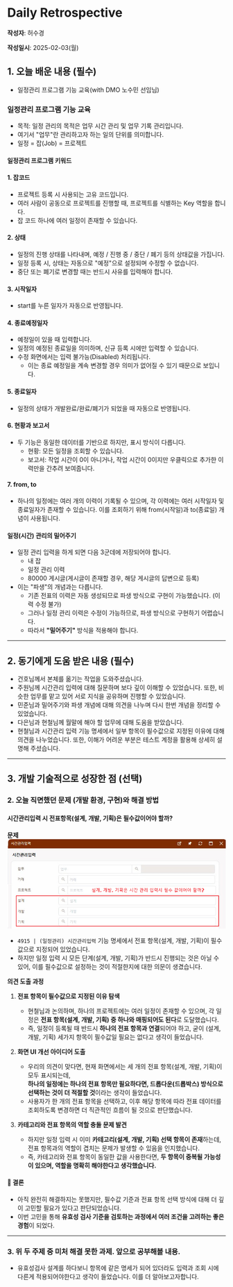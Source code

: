 # Daily Retrospective

**작성자**: 허수경

**작성일시**: 2025-02-03(월)

## 1. 오늘 배운 내용 (필수)

- 일정관리 프로그램 기능 교육(with DMO 노수민 선임님)

### 일정관리 프로그램 기능 교육

- 목적: 일정 관리의 목적은 업무 시간 관리 및 업무 기록 관리입니다.
- 여기서 "업무"란 관리하고자 하는 일의 단위를 의미합니다.
- 일정 = 잡(Job) = 프로젝트

#### 일정관리 프로그램 키워드

#### 1. 잡코드

- 프로젝트 등록 시 사용되는 고유 코드입니다.
- 여러 사람이 공동으로 프로젝트를 진행할 때, 프로젝트를 식별하는 Key 역할을 합니다.
- 잡 코드 하나에 여러 일정이 존재할 수 있습니다.

#### 2. 상태

- 일정의 진행 상태를 나타내며, 예정 / 진행 중 / 중단 / 폐기 등의 상태값을 가집니다.
- 일정 등록 시, 상태는 자동으로 "예정"으로 설정되며 수정할 수 없습니다.
- 중단 또는 폐기로 변경할 때는 반드시 사유를 입력해야 합니다.

#### 3. 시작일자

- start를 누른 일자가 자동으로 반영됩니다.

#### 4. 종료예정일자

- 예정일이 있을 때 입력합니다.
- 일정의 예정된 종료일을 의미하며, 신규 등록 시에만 입력할 수 있습니다.
- 수정 화면에서는 입력 불가능(Disabled) 처리됩니다.
  - 이는 종료 예정일을 계속 변경할 경우 의미가 없어질 수 있기 때문으로 보입니다.

#### 5. 종료일자

- 일정의 상태가 개발완료/완료/폐기가 되었을 때 자동으로 반영됩니다.

#### 6. 현황과 보고서

- 두 기능은 동일한 데이터를 기반으로 하지만, 표시 방식이 다릅니다.
  - 현황: 모든 일정을 조회할 수 있습니다.
  - 보고서: 작업 시간이 0이 아니거나, 작업 시간이 0이지만 우클릭으로 추가한 이력만을 간추려 보여줍니다.

#### 7. from, to

- 하나의 일정에는 여러 개의 이력이 기록될 수 있으며, 각 이력에는 여러 시작일자 및 종료일자가 존재할 수 있습니다.
  이를 조회하기 위해 from(시작일)과 to(종료일) 개념이 사용됩니다.

#### 일정(시간) 관리의 밀어주기

- 일정 관리 입력을 하게 되면 다음 3군데에 저장되어야 합니다.
  - 내 잡
  - 일정 관리 이력
  - 80000 게시글(게시글이 존재할 경우, 해당 게시글의 답변으로 등록)
- 이는 "파생"의 개념과는 다릅니다.
  - 기존 전표의 이력은 자동 생성되므로 파생 방식으로 구현이 가능했습니다. (이력 수정 불가)
  - 그러나 일정 관리 이력은 수정이 가능하므로, 파생 방식으로 구현하기 어렵습니다.
  - 따라서 **"밀어주기"** 방식을 적용해야 합니다.

---

## 2. 동기에게 도움 받은 내용 (필수)

- 건호님께서 본체를 옮기는 작업을 도와주셨습니다.
- 주원님께 시간관리 입력에 대해 질문하며 보다 깊이 이해할 수 있었습니다. 또한, 비슷한 업무를 맡고 있어 서로 지식을 공유하며 진행할 수 있었습니다.
- 민준님과 밀어주기와 파생 개념에 대해 의견을 나누며 다시 한번 개념을 정리할 수 있었습니다.
- 다은님과 현철님께 월말에 해야 할 업무에 대해 도움을 받았습니다.
- 현철님과 시간관리 입력 기능 명세에서 일부 항목이 필수값으로 지정된 이유에 대해 의견을 나누었습니다. 또한, 이해가 어려운 부분은 테스트 계정을 활용해 상세히 설명해 주셨습니다.

---

## 3. 개발 기술적으로 성장한 점 (선택)

### 2. 오늘 직면했던 문제 (개발 환경, 구현)와 해결 방법

#### 시간관리입력 시 전표항목(설계, 개발, 기획)은 필수값이어야 할까?

**문제**
![alt text](../ref/허수경_이미지/250203_필수값.png)

- `4915 | (일정관리) 시간관리입력` 기능 명세에서 전표 항목(설계, 개발, 기획)이 필수값으로 지정되어 있었습니다.
- 하지만 일정 입력 시 모든 단계(설계, 개발, 기획)가 반드시 진행되는 것은 아닐 수 있어, 이를 필수값으로 설정하는 것이 적절한지에 대한 의문이 생겼습니다.

**의견 도출 과정**

1. **전표 항목이 필수값으로 지정된 이유 탐색**

   - 현철님과 논의하며, 하나의 프로젝트에는 여러 일정이 존재할 수 있으며, 각 일정은 **전표 항목(설계, 개발, 기획) 중 하나와 매핑되어도 된다**로 도달했습니다.
   - 즉, 일정이 등록될 때 반드시 **하나의 전표 항목과 연결**되어야 하고, 굳이 (설계, 개발, 기획) 세가지 항목이 필수값일 필요는 없다고 생각이 들었습니다.

2. **화면 UI 개선 아이디어 도출**

   - 우리의 의견이 맞다면, 현재 화면에서는 세 개의 전표 항목(설계, 개발, 기획)이 모두 표시되는데,  
     **하나의 일정에는 하나의 전표 항목만 필요하다면, 드롭다운(드롭박스) 방식으로 선택하는 것이 더 적절할 것**이라는 생각이 들었습니다.
   - 사용자가 한 개의 전표 항목을 선택하고, 이후 해당 항목에 따라 전표 데이터를 조회하도록 변경하면 더 직관적인 흐름이 될 것으로 판단했습니다.

3. **카테고리와 전표 항목의 역할 충돌 문제 발견**
   - 하지만 일정 입력 시 이미 **카테고리(설계, 개발, 기획) 선택 항목이 존재**하는데,  
     전표 항목과의 역할이 겹치는 문제가 발생할 수 있음을 인지했습니다.
   - 즉, 카테고리와 전표 항목이 동일한 값을 사용한다면, **두 항목이 중복될 가능성이 있으며, 역할을 명확히 해야한다고 생각했습니다.**

#### 🏁 결론

- 아직 완전히 해결하지는 못했지만, 필수값 기준과 전표 항목 선택 방식에 대해 더 깊이 고민할 필요가 있다고 판단되었습니다.
- 이번 고민을 통해 **유효성 검사 기준을 검토하는 과정에서 여러 조건을 고려하는 좋은 경험**이 되었다.

---

### 3. 위 두 주제 중 미처 해결 못한 과제. 앞으로 공부해볼 내용.

- 유효성검사 설계를 하다보니 항목에 같은 명세가 되어 있더라도 입력과 조회 시에 다른게 적용되어야한다고 생각이 들었습니다. 이를 더 알아보고자합니다.
